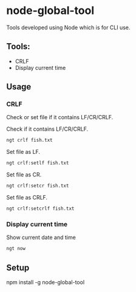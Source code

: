 # node-global-tool
Tools developed using Node which is for CLI use.

## Tools:
- CRLF
- Display current time

## Usage
### CRLF
Check or set file if it contains LF/CR/CRLF.

Check if it contains LF/CR/CRLF.
```sh
ngt crlf fish.txt
```

Set file as LF.
```sh
ngt crlf:setlf fish.txt
```

Set file as CR.
```sh
ngt crlf:setcr fish.txt
```

Set file as CRLF.
```sh
ngt crlf:setcrlf fish.txt
```
### Display current time
Show current date and time
```sh
ngt now
```

## Setup
npm install -g node-global-tool
